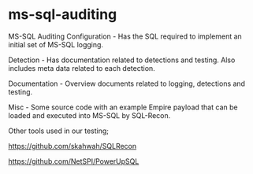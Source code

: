 # ms-sql-auditing
MS-SQL Auditing
Configuration - Has the SQL required to implement an initial set of MS-SQL logging.

Detection - Has documentation related to detections and testing. Also includes meta data related to each detection. 

Documentation - Overview documents related to logging, detections and testing.

Misc - Some source code with an example Empire payload that can be loaded and executed into MS-SQL by SQL-Recon.


Other tools used in our testing;

https://github.com/skahwah/SQLRecon

https://github.com/NetSPI/PowerUpSQL
